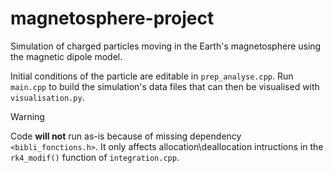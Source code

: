 # magnetosphere-project
Simulation of charged particles moving in the Earth's magnetosphere using the magnetic dipole model.

Initial conditions of the particle are editable in `prep_analyse.cpp`.
Run `main.cpp` to build the simulation's data files that can then be visualised with `visualisation.py`.

>[!WARNING]
>Code **will not** run as-is because of missing dependency `<bibli_fonctions.h>`. It only affects allocation\deallocation intructions in the `rk4_modif()` function of `integration.cpp`.
